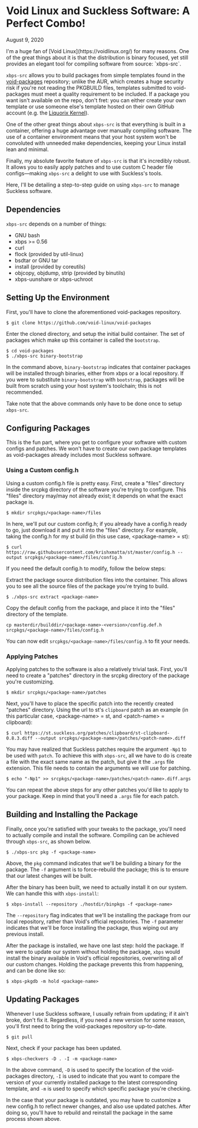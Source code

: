 # Void Linux and Suckless Software: A Perfect Combo!
<p class="date">August 9, 2020</p>
I'm a huge fan of [Void Linux](https://voidlinux.org/) for many reasons. One of the great things about it is that the distribution is binary focused, yet still provides an elegant tool for compiling software from source: `xbps-src`.

`xbps-src` allows you to build packages from simple templates found in the [void-packages](https://github.com/void-linux/void-packages) repository; unlike the AUR, which creates a huge security risk if you're not reading the PKGBUILD files, templates submitted to void-packages must meet a quality requirement to be included. If a package you want isn't available on the repo, don't fret: you can either create your own template or use someone else's template hosted on their own GitHub account (e.g. the [Liquorix Kernel](https://github.com/DBLouis/void-linux-liquorix)).

One of the other great things about `xbps-src` is that everything is built in a container, offering a huge advantage over manually compiling software. The use of a container environment means that your host system won't be convoluted with unneeded make dependencies, keeping your Linux install lean and minimal.

Finally, my absolute favorite feature of `xbps-src` is that it's incredibly robust. It allows you to easily apply patches and to use custom C header file configs—making `xbps-src` a delight to use with Suckless's tools.

Here, I'll be detailing a step-to-step guide on using `xbps-src` to manage Suckless software.

## Dependencies
`xbps-src` depends on a number of things:

* GNU bash
* xbps >= 0.56
* curl
* flock (provided by util-linux)
* bsdtar or GNU tar
* install (provided by coreutils)
* objcopy, objdump, strip (provided by binutils)
* xbps-uunshare or xbps-uchroot

## Setting Up the Environment
First, you'll have to clone the aforementioned void-packages repository.

```
$ git clone https://github.com/void-linux/void-packages
```
Enter the cloned directory, and setup the initial build container. The set of packages which make up this container is called the `bootstrap`.  

```
$ cd void-packages
$ ./xbps-src binary-bootstrap
```

In the command above, `binary-bootstrap` indicates that container packages will be installed through binaries, either from xbps or a local repository. If you were to substitute `binary-bootstrap` with `bootstrap`, packages will be built from scratch using your host system's toolchain; this is not recommended.

Take note that the above commands only have to be done once to setup `xbps-src`.

## Configuring Packages
This is the fun part, where you get to configure your software with custom configs and patches. We won't have to create our own package templates as void-packages already includes most Suckless software.

### Using a Custom config.h
Using a custom config.h file is pretty easy. First, create a "files" directory inside the srcpkg directory of the software you're trying to configure. This "files" directory may/may not already exist; it depends on what the exact package is. 

```
$ mkdir srcpkgs/<package-name>/files
```

In here, we'll put our custom config.h; if you already have a config.h ready to go, just download it and put it into the "files" directory. For example, taking the config.h for my st build (in this use case, \<package-name\> = st):

```
$ curl https://raw.githubusercontent.com/krishxmatta/st/master/config.h --output srcpkgs/<package-name>/files/config.h
```

If you need the default config.h to modify, follow the below steps:

Extract the package source distribution files into the container. This allows you to see all the source files of the package you're trying to build.

```
$ ./xbps-src extract <package-name>
```

Copy the default config from the package, and place it into the "files" directory of the template.

```
cp masterdir/builddir/<package-name>-<version>/config.def.h srcpkgs/<package-name>/files/config.h
```

You can now edit `srcpkgs/<package-name>/files/config.h` to fit your needs.

### Applying Patches
Applying patches to the software is also a relatively trivial task. First, you'll need to create a "patches" directory in the srcpkg directory of the package you're customizing.

```
$ mkdir srcpkgs/<package-name>/patches
```

Next, you'll have to place the specific patch into the recently created "patches" directory. Using the url to st's `clipboard` patch as an example (in this particular case, \<package-name\> = st, and \<patch-name\> = clipboard):

```
$ curl https://st.suckless.org/patches/clipboard/st-clipboard-0.8.3.diff --output srcpkgs/<package-name>/patches/<patch-name>.diff
```

You may have realized that Suckless patches require the argument `-Np1` to be used with `patch`. To achieve this with `xbps-src`, all we have to do is create a file with the exact same name as the patch, but give it the `.args` file extension. This file needs to contain the arguments we will use for patching.

```
$ echo "-Np1" >> srcpkgs/<package-name>/patches/<patch-name>.diff.args
```

You can repeat the above steps for any other patches you'd like to apply to your package. Keep in mind that you'll need a `.args` file for each patch.

## Building and Installing the Package
Finally, once you're satisfied with your tweaks to the package, you'll need to actually compile and install the software. Compiling can be achieved through `xbps-src`, as shown below.

```
$ ./xbps-src pkg -f <package-name>
```

Above, the `pkg` command indicates that we'll be building a binary for the package. The `-f` argument is to force-rebuild the package; this is to ensure that our latest changes will be built.

After the binary has been built, we need to actually install it on our system. We can handle this with `xbps-install`:

```
$ xbps-install --repository ./hostdir/binpkgs -f <package-name>
```

The `--repository` flag indicates that we'll be installing the package from our local repository, rather than Void's official repositories. The `-f` parameter indicates that we'll be force installing the package, thus wiping out any previous install.

After the package is installed, we have one last step: hold the package. If we were to update our system without holding the package, `xbps` would install the binary available in Void's official repositories, overwriting all of our custom changes. Holding the package prevents this from happening, and can be done like so:

```
$ xbps-pkgdb -m hold <package-name>
```

## Updating Packages
Whenever I use Suckless software, I usually refrain from updating; if it ain't broke, don't fix it. Regardless, if you need a new version for some reason, you'll first need to bring the void-packages repository up-to-date.

```
$ git pull
```

Next, check if your package has been updated.

```
$ xbps-checkvers -D . -I -m <package-name>
```

In the above command, `-D` is used to specify the location of the void-packages directory, `-I` is used to indicate that you want to compare the version of your currently installed package to the latest corresponding template, and `-m` is used to specify which specific package you're checking.

In the case that your package is outdated, you may have to customize a new config.h to reflect newer changes, and also use updated patches. After doing so, you'll have to rebuild and reinstall the package in the same process shown above.
